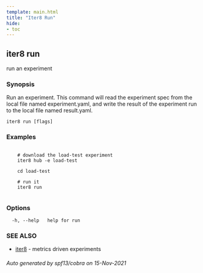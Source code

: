 ```yaml
---
template: main.html
title: "Iter8 Run"
hide:
- toc
---
```


## iter8 run

run an experiment

### Synopsis

Run an experiment. This command will read the experiment spec from the local file named experiment.yaml, and write the result of the experiment run to the local file named result.yaml.

```
iter8 run [flags]
```

### Examples

```

	# download the load-test experiment
	iter8 hub -e load-test
	
	cd load-test

	# run it
	iter8 run
	
```

### Options

```
  -h, --help   help for run
```

### SEE ALSO

* [iter8](iter8.md)	 - metrics driven experiments

###### Auto generated by spf13/cobra on 15-Nov-2021

